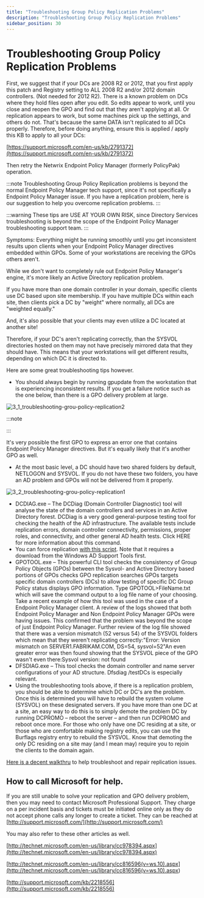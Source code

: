 ```yaml
---
title: "Troubleshooting Group Policy Replication Problems"
description: "Troubleshooting Group Policy Replication Problems"
sidebar_position: 30
---
```


# Troubleshooting Group Policy Replication Problems

First, we suggest that if your DCs are 2008 R2 or 2012, that you first apply this patch and Registry
setting to ALL 2008 R2 and/or 2012 domain controllers. (Not needed for 2012 R2). There is a known
problem on DCs where they hold files open after you edit. So edits appear to work, until you close
and reopen the GPO and find out that they aren't applying at all. Or replication appears to work,
but some machines pick up the settings, and others do not. That's because the same DATA isn't
replicated to all DCs properly. Therefore, before doing anything, ensure this is applied / apply
this KB to apply to all your DCs:

[https://support.microsoft.com/en-us/kb/2791372](https://support.microsoft.com/en-us/kb/2791372)

Then retry the Netwrix Endpoint Policy Manager (formerly PolicyPak) operation.

:::note
Troubleshooting Group Policy Replication problems is beyond the normal Endpoint Policy
Manager tech support, since it's not specifically a Endpoint Policy Manager issue. If you have a
replication problem, here is our suggestion to help you overcome replication problems.
:::


:::warning
These tips are USE AT YOUR OWN RISK, since Directory Services troubleshooting is beyond
the scope of the Endpoint Policy Manager troubleshooting support team.
:::


Symptoms: Everything might be running smoothly until you get inconsistent results upon clients when
your Endpoint Policy Manager directives embedded within GPOs. Some of your workstations are
receiving the GPOs others aren't.

While we don't want to completely rule out Endpoint Policy Manager's engine, it's more likely an
Active Directory replication problem.

If you have more than one domain controller in your domain, specific clients use DC based upon site
membership. If you have multiple DCs within each site, then clients pick a DC by "weight" where
normally, all DCs are "weighted equally."

And, it's also possible that your clients may even utilize a DC located at another site!

Therefore, if your DC's aren't replicating correctly, than the SYSVOL directories hosted on them may
not have precisely mirrored data that they should have. This means that your workstations will get
different results, depending on which DC it is directed to.

Here are some great troubleshooting tips however.

- You should always begin by running gpupdate from the workstation that is experiencing inconsistent
  results. If you get a failure notice such as the one below, than there is a GPO delivery problem
  at large.

![3_1_troubleshooting-grou-policy-replication2](/images/endpointpolicymanager/troubleshooting/applicationsettings/3_1_troubleshooting-grou-policy-replication2.webp)

:::note

:::


It's very possible the first GPO to express an error one that contains Endpoint Policy Manager
directives. But it's equally likely that it's another GPO as well.

- At the most basic level, a DC should have two shared folders by default, NETLOGON and SYSVOL. If
  you do not have these two folders, you have an AD problem and GPOs will not be delivered from it
  properly.

![3_2_troubleshooting-grou-policy-replication1](/images/endpointpolicymanager/troubleshooting/applicationsettings/3_2_troubleshooting-grou-policy-replication1.webp)

- DCDIAG.exe – The DCDiag (Domain Controller Diagnostic) tool will analyse the state of the domain
  controllers and services in an Active Directory forest. DCDiag is a very good general-purpose
  testing tool for checking the health of the AD infrastructure. The available tests include
  replication errors, domain controller connectivity, permissions, proper roles, and connectivity,
  and other general AD health tests. Click HERE for more information about this command.
- You can force replication
  [with this script](https://maddog2050.wordpress.com/2014/09/15/ad-force-sysvol-and-ad-replication/).
  Note that it requires a download from the Windows AD Support Tools first.
- GPOTOOL.exe – This powerful CLI tool checks the consistency of Group Policy Objects (GPOs) between
  the Sysvol- and Active Directory based portions of GPOs checks GPO replication searches GPOs
  targets specific domain controllers (DCs) to allow testing of specific DC Group Policy status
  displays GPO information. Type GPOTOOL>FileName.txt which will save the command output to a log
  file name of your choosing. Take a recent example of how this tool was used in the case of a
  Endpoint Policy Manager client. A review of the logs showed that both Endpoint Policy Manager and
  Non Endpoint Policy Manager GPOs were having issues. This confirmed that the problem was beyond
  the scope of just Endpoint Policy Manager. Further review of the log file showed that there was a
  version mismatch (52 versus 54) of the SYSVOL folders which mean that they weren't replicating
  correctly:"Error: Version mismatch on SERVER1.FABRIKAM.COM, DS=54, sysvol=52"An even greater error
  was then found showing that the SYSVOL piece of the GPO wasn't even there:Sysvol version: not
  found
- DFSDIAG.exe – This tool checks the domain controller and name server configurations of your AD
  structure. Dfsdiag /testDCs is especially relevant.
- Using the troubleshooting tools above, if there is a replication problem, you should be able to
  determine which DC or DC's are the problem. Once this is determined you will have to rebuild the
  system volume (SYSVOL) on these designated servers. If you have more than one DC at a site, an
  easy way to do this is to simply demote the problem DC by running DCPROMO – reboot the server –
  and then run DCPROMO and reboot once more. For those who only have one DC residing at a site, or
  those who are comfortable making registry edits, you can use the Burflags registry entry to
  rebuild the SYSVOL. Know that demoting the only DC residing on a site may (and I mean may) require
  you to rejoin the clients to the domain again.

[Here is a decent walkthru](http://jackstromberg.com/2014/07/sysvol-and-group-policy-out-of-sync-on-server-2012-r2-dcs-using-dfsr/)
to help troubleshoot and repair replication issues.

## How to call Microsoft for help.

If you are still unable to solve your replication and GPO delivery problem, then you may need to
contact Microsoft Professional Support. They charge on a per incident basis and tickets must be
initiated online only as they do not accept phone calls any longer to create a ticket. They can be
reached at [http://support.microsoft.com/](http://support.microsoft.com/)

You may also refer to these other articles as well.

[http://technet.microsoft.com/en-us/library/cc978394.aspx](http://technet.microsoft.com/en-us/library/cc978394.aspx)

[http://technet.microsoft.com/en-us/library/cc816596(v=ws.10).aspx](<http://technet.microsoft.com/en-us/library/cc816596(v=ws.10).aspx>)

[http://support.microsoft.com/kb/2218556](http://support.microsoft.com/kb/2218556)
